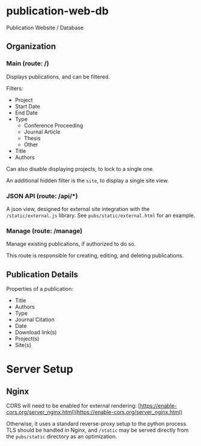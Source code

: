 # publication-web-db
Publication Website / Database


## Organization

### Main (route: /)

Displays publications, and can be filtered.

Filters:
* Project
* Start Date
* End Date
* Type
  * Conference Proceeding
  * Journal Article
  * Thesis
  * Other
* Title
* Authors

Can also disable displaying projects, to lock to a single one.

An additional hidden filter is the `site`, to display a single site view.

### JSON API (route: /api/*)

A json view, designed for external site integration
with the `/static/external.js` library. See `pubs/static/external.html`
for an example.

### Manage (route: /manage)

Manage existing publications, if authorized to do so.

This route is responsible for creating, editing, and deleting publications.

## Publication Details

Properties of a publication:

* Title
* Authors
* Type
* Journal Citation
* Date
* Download link(s)
* Project(s)
* Site(s)

# Server Setup

## Nginx

CORS will need to be enabled for external rendering:
[https://enable-cors.org/server_nginx.html](https://enable-cors.org/server_nginx.html)

Otherwise, it uses a standard reverse-proxy setup to the python process.
TLS should be handled in Nginx, and `/static` may be served directly from
the `pubs/static` directory as an optimization.

